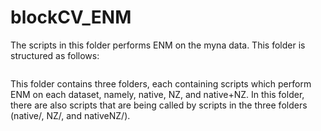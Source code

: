 # blockCV_ENM

The scripts in this folder performs ENM on the myna data. This folder is structured as follows:

```

```

This folder contains three folders, each containing scripts which perform ENM on each dataset, namely, native, NZ, and native+NZ. In this folder, there are also scripts that are being called by scripts in the three folders (native/, NZ/, and nativeNZ/).

